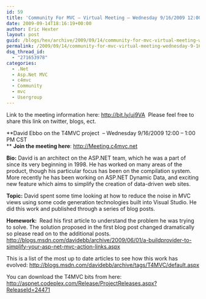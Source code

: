 ```yaml
---
id: 59
title: 'Community For MVC – Virtual Meeting – Wednesday 9/16/2009 12:00 &#8211; 1:00 PM CST ; T4MVC presented by David Ebbo'
date: 2009-09-14T18:16:19+00:00
author: Eric Hexter
layout: post
guid: /blogs/hex/archive/2009/09/14/community-for-mvc-virtual-meeting-wednesday-9-16-2009-12-00-1-00-pm-cst-t4mvc-presented-by-david-ebbo.aspx
permalink: /2009/09/14/community-for-mvc-virtual-meeting-wednesday-9-16-2009-12-00-1-00-pm-cst-t4mvc-presented-by-david-ebbo/
dsq_thread_id:
  - "271653978"
categories:
  - .Net
  - Asp.Net MVC
  - c4mvc
  - Community
  - mvc
  - Usergroup
---
```

Link to the meeting information here: <http://bit.ly/uj9VA>&#160; Please feel free to share this link on twitter, blogs, ect. 

**David Ebbo on the T4MVC project&#160; &#8211; Wednesday 9/16/2009 12:00 &#8211; 1:00 PM CST   
** **Join the meeting here**: <http://Meeting.c4mvc.net> 

**Bio:** David is an architect on the ASP.NET team, which he was a part of since its very beginning in 1998. He has worked on many areas of the product, though his particular focus has been on the compilation system. More recently he has been working on ASP.NET Dynamic Data, and exciting new feature which aims to simplify the creation of data-driven web sites. 

**Topic:** David spent some time looking at how to reduce the noise in MVC views using some code generation technologies built into Visual Studio. He did this work and published through a series of blog posts. 

**Homework:&#160;** Read his first article to understand the problem he was trying to solve. The solution proposed in the first blog post changed dramatically so please read on to the additional posts. <http://blogs.msdn.com/davidebb/archive/2009/06/01/a-buildprovider-to-simplify-your-asp-net-mvc-action-links.aspx> 

This is a list of the most up to date articles to see how this work has evolved: <http://blogs.msdn.com/davidebb/archive/tags/T4MVC/default.aspx> 

You can download the T4MVC bits from here: http://aspnet.codeplex.com/Release/ProjectReleases.aspx?ReleaseId=24471